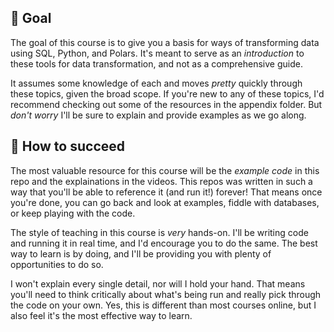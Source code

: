 ## 🎯 Goal

The goal of this course is to give you a basis for ways of transforming data using SQL, Python, and Polars. It's meant to serve as an _introduction_ to these tools for data transformation, and not as a comprehensive guide.

It assumes some knowledge of each and moves _pretty_ quickly through these topics, given the broad scope. If you're new to any of these topics, I'd recommend checking out some of the resources in the appendix folder. But _don't worry_ I'll be sure to explain and provide examples as we go along.

## 🤔 How to succeed

The most valuable resource for this course will be the _example code_ in this repo and the explainations in the videos. This repos was written in such a way that you'll be able to reference it (and run it!) forever! That means once you're done, you can go back and look at examples, fiddle with databases, or keep playing with the code.

The style of teaching in this course is _very_ hands-on. I'll be writing code and running it in real time, and I'd encourage you to do the same. The best way to learn is by doing, and I'll be providing you with plenty of opportunities to do so.

I won't explain every single detail, nor will I hold your hand. That means you'll need to think critically about what's being run and really pick through the code on your own. Yes, this is different than most courses online, but I also feel it's the most effective way to learn.
